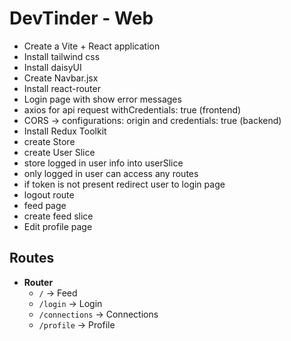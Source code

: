 # DevTinder - Web

- Create a Vite + React application
- Install tailwind css
- Install daisyUI
- Create Navbar.jsx
- Install react-router
- Login page with show error messages
- axios for api request withCredentials: true (frontend)
- CORS -> configurations: origin and credentials: true (backend)
- Install Redux Toolkit
- create Store
- create User Slice
- store logged in user info into userSlice
- only logged in user can access any routes
- if token is not present redirect user to login page
- logout route
- feed page
- create feed slice
- Edit profile page


## Routes
- **Router**
  - `/` → Feed  
  - `/login` → Login  
  - `/connections` → Connections  
  - `/profile` → Profile